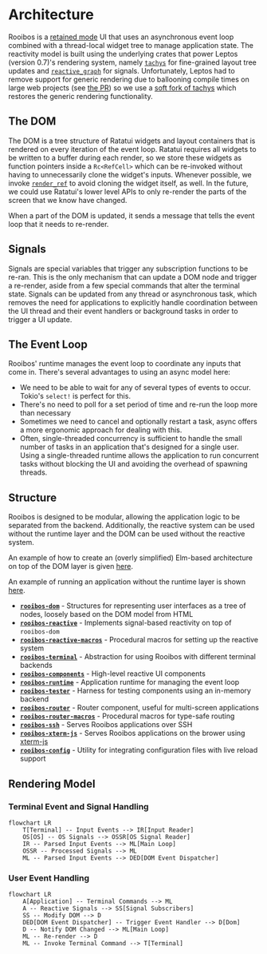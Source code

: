 # Architecture

Rooibos is a [retained mode](https://en.wikipedia.org/wiki/Retained_mode) UI
that uses an asynchronous event loop combined with a thread-local widget tree to
manage application state. The reactivity model is built using the underlying
crates that power Leptos (version 0.7)'s rendering system, namely
[`tachys`](https://docs.rs/tachys/latest/tachys/) for fine-grained layout tree
updates and
[`reactive_graph`](https://docs.rs/reactive_graph/latest/reactive_graph/) for
signals. Unfortunately, Leptos had to remove support for generic rendering due
to ballooning compile times on large web projects (see
[the PR](https://github.com/leptos-rs/leptos/pull/3015)) so we use a
[soft fork of tachys](https://github.com/aschey/leptos/tree/main/tachys) which
restores the generic rendering functionality.

## The DOM

The DOM is a tree structure of Ratatui widgets and layout containers that is
rendered on every iteration of the event loop. Ratatui requires all widgets to
be written to a buffer during each render, so we store these widgets as function
pointers inside a `Rc<RefCell>` which can be re-invoked without having to
unnecessarily clone the widget's inputs. Whenever possible, we invoke
[`render_ref`](https://docs.rs/ratatui/latest/ratatui/widgets/trait.WidgetRef.html#tymethod.render_ref)
to avoid cloning the widget itself, as well. In the future, we could use
Ratatui's lower level APIs to only re-render the parts of the screen that we
know have changed.

When a part of the DOM is updated, it sends a message that tells the event loop
that it needs to re-render.

## Signals

Signals are special variables that trigger any subscription functions to be
re-ran. This is the only mechanism that can update a DOM node and trigger a
re-render, aside from a few special commands that alter the terminal state.
Signals can be updated from any thread or asynchronous task, which removes the
need for applications to explicitly handle coordination between the UI thread
and their event handlers or background tasks in order to trigger a UI update.

## The Event Loop

Rooibos' runtime manages the event loop to coordinate any inputs that come in.
There's several advantages to using an async model here:

- We need to be able to wait for any of several types of events to occur.
  Tokio's `select!` is perfect for this.
- There's no need to poll for a set period of time and re-run the loop more than
  necessary
- Sometimes we need to cancel and optionally restart a task, async offers a more
  ergonomic approach for dealing with this.
- Often, single-threaded concurrency is sufficient to handle the small number of
  tasks in an application that's designed for a single user. Using a
  single-threaded runtime allows the application to run concurrent tasks without
  blocking the UI and avoiding the overhead of spawning threads.

## Structure

Rooibos is designed to be modular, allowing the application logic to be
separated from the backend. Additionally, the reactive system can be used
without the runtime layer and the DOM can be used without the reactive system.

An example of how to create an (overly simplified) Elm-based architecture on top
of the DOM layer is given [here](./crates/rooibos-dom/examples/elm.rs).

An example of running an application without the runtime layer is shown
[here](./examples/examples/no_runtime.rs).

- [**`rooibos-dom`**](./crates/rooibos-dom) - Structures for representing user
  interfaces as a tree of nodes, loosely based on the DOM model from HTML
- [**`rooibos-reactive`**](./crates/rooibos-reactive) - Implements signal-based
  reactivity on top of `rooibos-dom`
- [**`rooibos-reactive-macros`**](./crates/rooibos-reactive-macros) - Procedural
  macros for setting up the reactive system
- [**`rooibos-terminal`**](./crates/rooibos-terminal) - Abstraction for using
  Rooibos with different terminal backends
- [**`rooibos-components`**](./crates/rooibos-components) - High-level reactive
  UI components
- [**`rooibos-runtime`**](./crates/rooibos-runtime) - Application runtime for
  managing the event loop
- [**`rooibos-tester`**](./crates/rooibos-tester) - Harness for testing
  components using an in-memory backend
- [**`rooibos-router`**](./crates/rooibos-router) - Router component, useful for
  multi-screen applications
- [**`rooibos-router-macros`**](./crates/rooibos-router-macros) - Procedural
  macros for type-safe routing
- [**`rooibos-ssh`**](./crates/rooibos-ssh) - Serves Rooibos applications over
  SSH
- [**`rooibos-xterm-js`**](./crates/rooibos-xterm-js) - Serves Rooibos
  applications on the brower using [xterm-js](https://xtermjs.org/)
- [**`rooibos-config`**](./crates/rooibos-config) - Utility for integrating
  configuration files with live reload support

## Rendering Model

### Terminal Event and Signal Handling

```mermaid
flowchart LR
    T[Terminal] -- Input Events --> IR[Input Reader]
    OS[OS] -- OS Signals --> OSSR[OS Signal Reader]
    IR -- Parsed Input Events --> ML[Main Loop]
    OSSR -- Processed Signals --> ML
    ML -- Parsed Input Events --> DED[DOM Event Dispatcher]
```

### User Event Handling

```mermaid
flowchart LR
    A[Application] -- Terminal Commands --> ML
    A -- Reactive Signals --> SS[Signal Subscribers]
    SS -- Modify DOM --> D
    DED[DOM Event Dispatcher] -- Trigger Event Handler --> D[Dom]
    D -- Notify DOM Changed --> ML[Main Loop]
    ML -- Re-render --> D
    ML -- Invoke Terminal Command --> T[Terminal]
```
